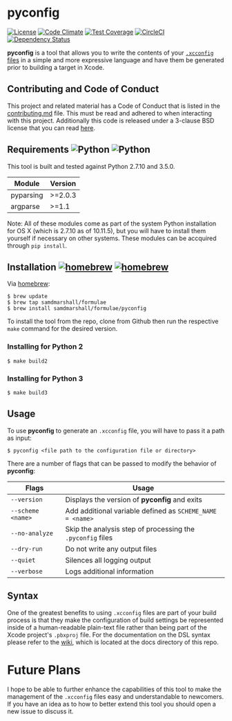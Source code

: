 pyconfig
========

[![License](https://img.shields.io/badge/License-3--Clause%20BSD-blue.svg)](./LICENSE)
[![Code Climate](https://img.shields.io/codeclimate/github/samdmarshall/pyconfig.svg)](https://codeclimate.com/github/samdmarshall/pyconfig)
[![Test Coverage](https://img.shields.io/codeclimate/coverage/github/samdmarshall/pyconfig.svg)](https://codeclimate.com/github/samdmarshall/pyconfig/coverage)
[![CircleCI](https://circleci.com/gh/samdmarshall/pyconfig.svg?style=svg)](https://circleci.com/gh/samdmarshall/pyconfig)
[![Dependency Status](https://dependencyci.com/github/samdmarshall/pyconfig/badge)](https://dependencyci.com/github/samdmarshall/pyconfig)

**pyconfig** is a tool that allows you to write the contents of your [`.xcconfig` files](http://pewpewthespells.com/blog/xcconfig_guide.html) in a simple and more expressive language and have them be generated prior to building a target in Xcode. 


## Contributing and Code of Conduct
This project and related material has a Code of Conduct that is listed in the [contributing.md](./contributing.md) file. This must be read and adhered to when interacting with this project. Additionally this code is released under a 3-clause BSD license that you can read [here](./LICENSE).


## Requirements ![Python](https://img.shields.io/badge/Python2-2.7.10-brightgreen.svg) ![Python](https://img.shields.io/badge/Python3-3.5.0-brightgreen.svg)
This tool is built and tested against Python 2.7.10 and 3.5.0. 

   Module | Version
----------|-----------
pyparsing | >=2.0.3
 argparse | >=1.1

Note: All of these modules come as part of the system Python installation for OS X (which is 2.7.10 as of 10.11.5), but you will have to install them yourself if necessary on other systems. These modules can be accquired through `pip install`.


## Installation [![homebrew](https://img.shields.io/badge/homebrew-v1.0.2-brightgreen.svg)](https://github.com/samdmarshall/homebrew-formulae) [![homebrew](https://img.shields.io/badge/homebrew-HEAD-orange.svg)](https://github.com/samdmarshall/homebrew-formulae)
Via [homebrew](http://brew.sh):

	$ brew update
	$ brew tap samdmarshall/formulae
	$ brew install samdmarshall/formulae/pyconfig

To install the tool from the repo, clone from Github then run the respective `make` command for the desired version.

### Installing for Python 2

	$ make build2

### Installing for Python 3

	$ make build3


## Usage
To use **pyconfig** to generate an `.xcconfig` file, you will have to pass it a path as input:

	$ pyconfig <file path to the configuration file or directory>

There are a number of flags that can be passed to modify the behavior of **pyconfig**:

   Flags | Usage
------------------|-----------------------------------------------------------
`--version`       | Displays the version of **pyconfig** and exits
`--scheme <name>` | Add additional variable defined as `SCHEME_NAME = <name>`
`--no-analyze`    | Skip the analysis step of processing the `.pyconfig` files
`--dry-run`       | Do not write any output files
`--quiet`         | Silences all logging output
`--verbose`       | Logs additional information


## Syntax
One of the greatest benefits to using `.xcconfig` files are part of your build process is that they make the configuration of build settings be represented inside of a human-readable plain-text file rather than being part of the Xcode project's `.pbxproj` file. For the documentation on the DSL syntax please refer to the [wiki](../../wiki), which is located at the docs directory of this repo.

# Future Plans
I hope to be able to further enhance the capabilities of this tool to make the management of the `.xcconfig` files easy and understandable to newcomers. If you have an idea as to how to better extend this tool you should open a new issue to discuss it.

